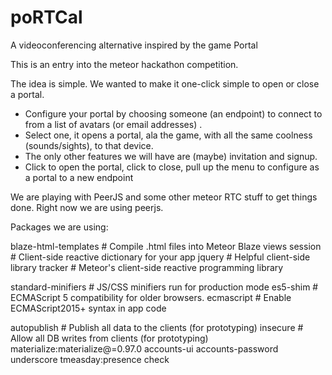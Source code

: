 # poRTCal

A videoconferencing alternative inspired by the game Portal

This is an entry into the meteor hackathon competition.

The idea is simple.  We wanted to make it one-click simple to open or close a portal.

* Configure your portal by choosing someone (an endpoint) to connect to from a list of avatars (or email addresses) .
* Select one, it opens a portal, ala the game, with all the same coolness (sounds/sights), to that device.
* The only other features we will have are (maybe) invitation and signup.
* Click to open the portal, click to close, pull up the menu to configure as a portal to a new endpoint

We are playing with PeerJS and some other meteor RTC stuff to get things done.  Right now we are using peerjs.

Packages we are using:

blaze-html-templates    # Compile .html files into Meteor Blaze views
session                 # Client-side reactive dictionary for your app
jquery                  # Helpful client-side library
tracker                 # Meteor's client-side reactive programming library

standard-minifiers      # JS/CSS minifiers run for production mode
es5-shim                # ECMAScript 5 compatibility for older browsers.
ecmascript              # Enable ECMAScript2015+ syntax in app code

autopublish             # Publish all data to the clients (for prototyping)
insecure                # Allow all DB writes from clients (for prototyping)
materialize:materialize@=0.97.0
accounts-ui
accounts-password
underscore
tmeasday:presence
check
